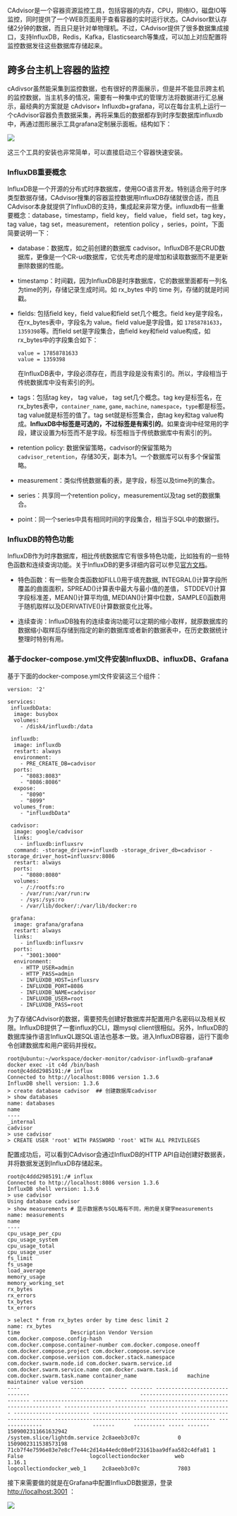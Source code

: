 CAdvisor是一个容器资源监控工具，包括容器的内存，CPU，网络IO，磁盘IO等监控，同时提供了一个WEB页面用于查看容器的实时运行状态。CAdvisor默认存储2分钟的数据，而且只是针对单物理机。不过，CAdvisor提供了很多数据集成接口，支持InfluxDB，Redis，Kafka，Elasticsearch等集成，可以加上对应配置将监控数据发往这些数据库存储起来。

## **跨多台主机上容器的监控**

cAdivsor虽然能采集到监控数据，也有很好的界面展示，但是并不能显示跨主机的监控数据，当主机多的情况，需要有一种集中式的管理方法将数据进行汇总展示，最经典的方案就是 cAdvisor+ Influxdb+grafana，可以在每台主机上运行一个cAdvisor容器负责数据采集，再将采集后的数据都存到时序型数据库influxdb中，再通过图形展示工具grafana定制展示面板。结构如下：

![](/assets/CAdvisor-Grafana-InfluxDB.png)

这三个工具的安装也非常简单，可以直接启动三个容器快速安装。

### InfluxDB重要概念

InfluxDB是一个开源的分布式时序数据库，使用GO语言开发。特别适合用于时序类型数据存储，CAdvisor搜集的容器监控数据用InfluxDB存储就很合适，而且CAdvisor本身就提供了InfluxDB的支持，集成起来非常方便。influxdb有一些重要概念：database，timestamp，field key， field value， field set，tag key，tag value，tag set，measurement， retention policy ，series，point，下面简要说明一下：

* database：数据库，如之前创建的数据库 cadvisor。InfluxDB不是CRUD数据库，更像是一个CR-ud数据库，它优先考虑的是增加和读取数据而不是更新删除数据的性能。
* timestamp：时间戳，因为InfluxDB是时序数据库，它的数据里面都有一列名为time的列，存储记录生成时间。如 rx\_bytes 中的 time 列，存储的就是时间戳。
* fields: 包括field key，field value和field set几个概念。field key是字段名，在rx\_bytes表中，字段名为 value。field value是字段值，如 `17858781633`，`1359398`等。而field set是字段集合，由field key和field value构成，如rx\_bytes中的字段集合如下：

  ```
  value = 17858781633
  value = 1359398
  ```

  在InfluxDB表中，字段必须存在，而且字段是没有索引的。所以，字段相当于传统数据库中没有索引的列。

* tags：包括tag key， tag value， tag set几个概念。tag key是标签名，在rx\_bytes表中，`container_name`, `game`, `machine`, `namespace`，`type`都是标签。tag value就是标签的值了。tag set就是标签集合，由tag key和tag value构成。**InfluxDB中标签是可选的，不过标签是有索引的**。如果查询中经常用的字段，建议设置为标签而不是字段。标签相当于传统数据库中有索引的列。

* retention policy: 数据保留策略，cadvisor的保留策略为`cadvisor_retention`，存储30天，副本为1。一个数据库可以有多个保留策略。

* measurement：类似传统数据看的表，是字段，标签以及time列的集合。

* series：共享同一个retention policy，measurement以及tag set的数据集合。

* point：同一个series中具有相同时间的字段集合，相当于SQL中的数据行。

### InfluxDB的特色功能

InfluxDB作为时序数据库，相比传统数据库它有很多特色功能，比如独有的一些特色函数和连续查询功能。关于InfluxDB的更多详细内容可以参见[官方文档](https://docs.influxdata.com/influxdb/v1.3/)。

* 特色函数：有一些聚合类函数如FILL\(\)用于填充数据, INTEGRAL\(\)计算字段所覆盖的曲面面积，SPREAD\(\)计算表中最大与最小值的差值， STDDEV\(\)计算字段标准差，MEAN\(\)计算平均值, MEDIAN\(\)计算中位数，SAMPLE\(\)函数用于随机取样以及DERIVATIVE\(\)计算数据变化比等。

* 连续查询：InfluxDB独有的连续查询功能可以定期的缩小取样，就原数据库的数据缩小取样后存储到指定的新的数据库或者新的数据表中，在历史数据统计整理时特别有用。

### 基于docker-compose.yml文件安装**InfluxDB、influxDB、Grafana**

基于下面的docker-compose.yml文件安装这三个组件：

```
version: '2'

services:
 influxdbData:
  image: busybox
  volumes:
    - /disk4/influxdb:/data

 influxdb:
  image: influxdb
  restart: always
  environment:
    - PRE_CREATE_DB=cadvisor
  ports:
    - "8083:8083"
    - "8086:8086"
  expose:
    - "8090"
    - "8099"
  volumes_from:
    - "influxdbData"

 cadvisor:
  image: google/cadvisor
  links:
    - influxdb:influxsrv
  command: -storage_driver=influxdb -storage_driver_db=cadvisor -storage_driver_host=influxsrv:8086
  restart: always
  ports:
    - "8080:8080"
  volumes:
    - /:/rootfs:ro
    - /var/run:/var/run:rw
    - /sys:/sys:ro
    - /var/lib/docker/:/var/lib/docker:ro

 grafana:
  image: grafana/grafana
  restart: always
  links:
    - influxdb:influxsrv
  ports:
    - "3001:3000"
  environment:
    - HTTP_USER=admin
    - HTTP_PASS=admin
    - INFLUXDB_HOST=influxsrv
    - INFLUXDB_PORT=8086
    - INFLUXDB_NAME=cadvisor
    - INFLUXDB_USER=root
    - INFLUXDB_PASS=root
```

为了存储CAdvisor的数据，需要预先创建好数据库并配置用户名密码以及相关权限。InfluxDB提供了一套influx的CLI，跟mysql client很相似。另外，InfluxDB的数据库操作语言InfluxQL跟SQL语法也基本一致。进入InfluxDB容器，运行下面命令创建数据库和用户密码并授权。

```
root@ubuntu:~/workspace/docker-monitor/cadvisor-influxdb-grafana# docker exec -it c4d /bin/bash
root@c4ddd2985191:/# influx
Connected to http://localhost:8086 version 1.3.6
InfluxDB shell version: 1.3.6
> create database cadvisor  ## 创建数据库cadvisor
> show databases           
name: databases
name
----
_internal
cadvisor
> use cadvisor
> CREATE USER 'root' WITH PASSWORD 'root' WITH ALL PRIVILEGES
```

配置成功后，可以看到CAdvisor会通过InfluxDB的HTTP API自动创建好数据表，并将数据发送到InfluxDB存储起来。

```
root@c4ddd2985191:/# influx
Connected to http://localhost:8086 version 1.3.6
InfluxDB shell version: 1.3.6
> use cadvisor
Using database cadvisor
> show measurements # 显示数据表与SQL略有不同，用的是关键字measurements
name: measurements
name
----
cpu_usage_per_cpu
cpu_usage_system
cpu_usage_total
cpu_usage_user
fs_limit
fs_usage
load_average
memory_usage
memory_working_set
rx_bytes
rx_errors
tx_bytes
tx_errors

> select * from rx_bytes order by time desc limit 2
name: rx_bytes
time                Description Vendor Version com.docker.compose.config-hash                                   com.docker.compose.container-number com.docker.compose.oneoff com.docker.compose.project com.docker.compose.service com.docker.compose.version com.docker.stack.namespace com.docker.swarm.node.id com.docker.swarm.service.id com.docker.swarm.service.name com.docker.swarm.task.id com.docker.swarm.task.name container_name                machine      maintainer value version
----                ----------- ------ ------- ------------------------------                                   ----------------------------------- ------------------------- -------------------------- -------------------------- -------------------------- -------------------------- ------------------------ --------------------------- ----------------------------- ------------------------ -------------------------- --------------                -------      ---------- ----- -------
1509002311661632942                                                                                                                                                                                                                                                                                                                                                                                                              /system.slice/lightdm.service 2c8aeeb3c07c            0     
1509002311538573198                            71cb7f4e7596e83e7e8cf7e44c2d14a44edc08e0f23161baa9dfaa582c4dfa81 1                                   False                     logcollectiondocker        web                        1.16.1                                                                                                                                                                                       logcollectiondocker_web_1     2c8aeeb3c07c            7803
```

接下来需要做的就是在Grafana中配置InfluxDB数据源，登录[http://localhost:3001](http://localhost:3001) ：

![](/assets/Grafana-InfluxDB.png)





